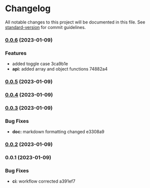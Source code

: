 # Changelog

All notable changes to this project will be documented in this file. See [standard-version](https://github.com/conventional-changelog/standard-version) for commit guidelines.

### [0.0.6](///compare/v0.0.5...v0.0.6) (2023-01-09)

### Features

- added toggle case 3ca9b1e
- **api:** added array and object functions 74882a4

### [0.0.5](///compare/v0.0.4...v0.0.5) (2023-01-09)

### [0.0.4](///compare/v0.0.3...v0.0.4) (2023-01-09)

### [0.0.3](///compare/v0.0.2...v0.0.3) (2023-01-09)

### Bug Fixes

- **doc:** markdown formatting changed e3308a9

### [0.0.2](///compare/v0.0.1...v0.0.2) (2023-01-09)

### 0.0.1 (2023-01-09)

### Bug Fixes

- **ci:** workflow corrected a391ef7
